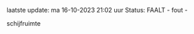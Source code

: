 laatste update: 
ma 16-10-2023 21:02   uur 
Status: FAALT - fout - 
<div class="service R">schijfruimte</div>